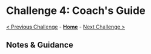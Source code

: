 # Challenge 4: Coach's Guide

[< Previous Challenge](./Challenge03.md) - **[Home](README.md)** - [Next Challenge >](./Challenge05.md)

## Notes & Guidance
